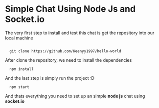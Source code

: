 # Simple Chat Using Node Js and Socket.io


The very first step to install and test this chat is get the repository into our local machine

```

  git clone https://github.com/Keenyy1997/hello-world

```

After clone the repository, we need to install the dependencies

```
  npm install
```

And the last step is simply run the project :D

```
  npm start
```

And thats everything you need to set up an simple **node js** chat using **socket.io**